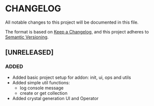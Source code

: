 # CHANGELOG

All notable changes to this project will be documented in this file.

The format is based on [Keep a Changelog](https://keepachangelog.com/en/1.1.0/),
and this project adheres to [Semantic Versioning](https://semver.org/spec/v2.0.0.html).

## [UNRELEASED]

### ADDED
- Added basic project setup for addon: init, ui, ops and utils
- Added simple util functions:
    - log console message
    - create or get collection
- Added crystal generation UI and Operator